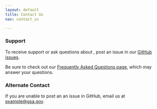 ```yaml
---
layout: default
title: Contact Us
nav: contact_us

---
```

### Support

To receive support or ask questions about , post an issue in our [GitHub issues](https://github.com/GSA/GSA-APIs/issues).

Be sure to check out our [Frequently Asked Questions page]("FAQ.html), which may answer your questions.

### Alternate Contact
If you are unable to post an an issue in GitHub, email us at [example@gsa.gov](example@gsa.gov).

<body id="contact_us"></body>